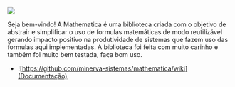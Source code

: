 ![](http://i.imgur.com/jW16dOb.png)

Seja bem-vindo! A Mathematica é uma biblioteca criada com o objetivo de abstrair e simplificar o uso de formulas matemáticas de modo reutilizável gerando impacto positivo na produtividade de sistemas que fazem uso das formulas aqui implementadas. A biblioteca foi feita com muito carinho e também foi muito bem testada, faça bom uso.

* ![https://github.com/minerva-sistemas/mathematica/wiki](Documentação)

